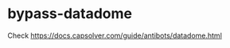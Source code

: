 # bypass-datadome
Check https://docs.capsolver.com/guide/antibots/datadome.html
                                                                                    